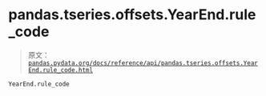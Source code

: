 # pandas.tseries.offsets.YearEnd.rule_code

> 原文：[`pandas.pydata.org/docs/reference/api/pandas.tseries.offsets.YearEnd.rule_code.html`](https://pandas.pydata.org/docs/reference/api/pandas.tseries.offsets.YearEnd.rule_code.html)

```py
YearEnd.rule_code
```
